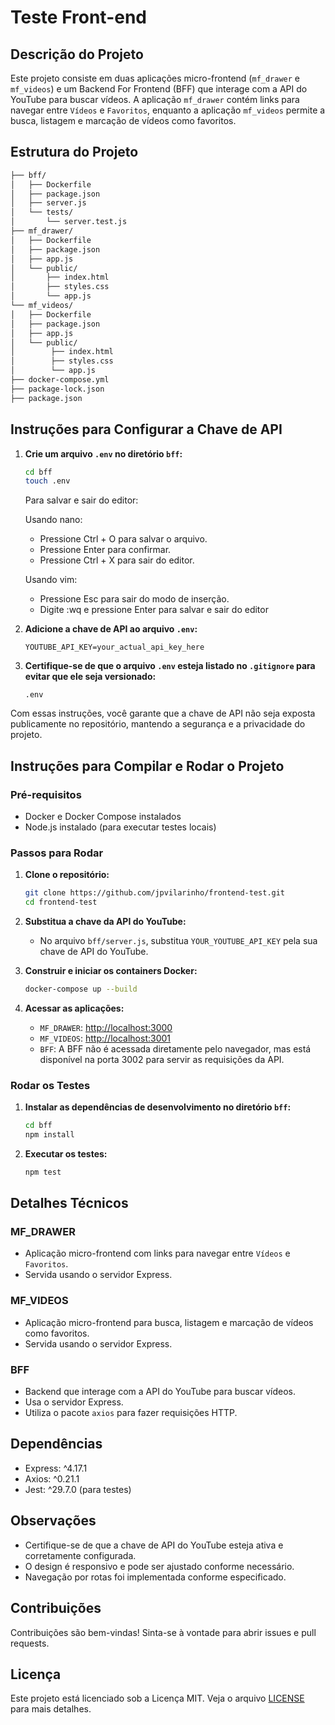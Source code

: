 # Teste Front-end

## Descrição do Projeto

Este projeto consiste em duas aplicações micro-frontend (`mf_drawer` e `mf_videos`) e um Backend For Frontend (BFF) que interage com a API do YouTube para buscar vídeos. A aplicação `mf_drawer` contém links para navegar entre `Vídeos` e `Favoritos`, enquanto a aplicação `mf_videos` permite a busca, listagem e marcação de vídeos como favoritos.

## Estrutura do Projeto

```sh
├── bff/
│   ├── Dockerfile
│   ├── package.json
│   ├── server.js
│   └── tests/
│       └── server.test.js
├── mf_drawer/
│   ├── Dockerfile
│   ├── package.json
│   ├── app.js
│   └── public/
│       ├── index.html
│       ├── styles.css
│       └── app.js
└── mf_videos/
│   ├── Dockerfile
│   ├── package.json
│   ├── app.js
│   └── public/
│        ├── index.html
│        ├── styles.css
│        └── app.js
├── docker-compose.yml
├── package-lock.json
├── package.json
```

## Instruções para Configurar a Chave de API

1. **Crie um arquivo `.env` no diretório `bff`:**
    ```sh
    cd bff
    touch .env
    ```
    Para salvar e sair do editor:

    Usando nano:
    - Pressione Ctrl + O para salvar o arquivo.
    - Pressione Enter para confirmar.
    - Pressione Ctrl + X para sair do editor.

    Usando vim:
    - Pressione Esc para sair do modo de inserção.
    - Digite :wq e pressione Enter para salvar e sair do editor

2. **Adicione a chave de API ao arquivo `.env`:**
    ```env
    YOUTUBE_API_KEY=your_actual_api_key_here
    ```

3. **Certifique-se de que o arquivo `.env` esteja listado no `.gitignore` para evitar que ele seja versionado:**
    ```plaintext
    .env
    ```

Com essas instruções, você garante que a chave de API não seja exposta publicamente no repositório, mantendo a segurança e a privacidade do projeto.

## Instruções para Compilar e Rodar o Projeto

### Pré-requisitos

- Docker e Docker Compose instalados
- Node.js instalado (para executar testes locais)

### Passos para Rodar

1. **Clone o repositório:**
    ```sh
    git clone https://github.com/jpvilarinho/frontend-test.git
    cd frontend-test
    ```

2. **Substitua a chave da API do YouTube:**
   - No arquivo `bff/server.js`, substitua `YOUR_YOUTUBE_API_KEY` pela sua chave de API do YouTube.

3. **Construir e iniciar os containers Docker:**
    ```sh
    docker-compose up --build
    ```

4. **Acessar as aplicações:**
    - `MF_DRAWER`: [http://localhost:3000](http://localhost:3000)
    - `MF_VIDEOS`: [http://localhost:3001](http://localhost:3001)
    - `BFF`: A BFF não é acessada diretamente pelo navegador, mas está disponível na porta 3002 para servir as requisições da API.

### Rodar os Testes

1. **Instalar as dependências de desenvolvimento no diretório `bff`:**
    ```sh
    cd bff
    npm install
    ```

2. **Executar os testes:**
    ```sh
    npm test
    ```

## Detalhes Técnicos

### MF_DRAWER

- Aplicação micro-frontend com links para navegar entre `Vídeos` e `Favoritos`.
- Servida usando o servidor Express.

### MF_VIDEOS

- Aplicação micro-frontend para busca, listagem e marcação de vídeos como favoritos.
- Servida usando o servidor Express.

### BFF

- Backend que interage com a API do YouTube para buscar vídeos.
- Usa o servidor Express.
- Utiliza o pacote `axios` para fazer requisições HTTP.

## Dependências

- Express: ^4.17.1
- Axios: ^0.21.1
- Jest: ^29.7.0 (para testes)

## Observações

- Certifique-se de que a chave de API do YouTube esteja ativa e corretamente configurada.
- O design é responsivo e pode ser ajustado conforme necessário.
- Navegação por rotas foi implementada conforme especificado.

## Contribuições

Contribuições são bem-vindas! Sinta-se à vontade para abrir issues e pull requests.

## Licença

Este projeto está licenciado sob a Licença MIT. Veja o arquivo [LICENSE](LICENSE) para mais detalhes.